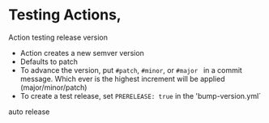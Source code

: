 # Testing Actions, 

Action testing release version
- Action creates a new semver version
- Defaults to patch
- To advance the version, put `#patch`, `#minor`, or `#major ` in a commit message.  Which ever is the highest increment will be applied (major/minor/patch)
- To create a test release, set `PRERELEASE: true` in the 'bump-version.yml`

auto release